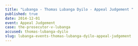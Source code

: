 ```yaml
---
title: "Lubanga - Thomas Lubanga Dyilo - Appeal Judgement "
published: true
date: 2014-12-01
event: Appeal Judgement
case: the-prosecutor-v-lubanga
accused: thomas-lubanga-dyilo
slug: lubanga-events-thomas-lubanga-dyilo-appeal-judgement
---
```

